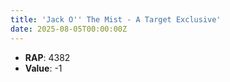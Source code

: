```yaml
---
title: 'Jack O'' The Mist - A Target Exclusive'
date: 2025-08-05T00:00:00Z
---
```

- **RAP**: 4382
- **Value**: -1

